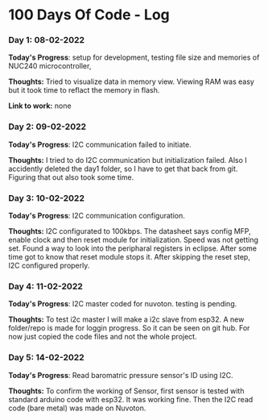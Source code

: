 # 100 Days Of Code - Log

### Day 1: 08-02-2022

**Today's Progress**: setup for development, testing file size and memories of NUC240 microcontroller,

**Thoughts:** Tried to visualize data in memory view. 
Viewing RAM was easy but it took time to reflact the memory in flash.

**Link to work:** none

### Day 2: 09-02-2022

**Today's Progress**: I2C communication failed to initiate.

**Thoughts:** I tried to do I2C communication but initialization failed.
Also I accidently deleted the day1 folder, so I have to get that back from git.
Figuring that out also took some time.

### Day 3: 10-02-2022

**Today's Progress**: I2C communication configuration.

**Thoughts:** I2C configurated to 100kbps.
The datasheet says config MFP, enable clock and then reset module for initialization.
Speed was not getting set. Found a way to look into the peripharal registers in eclipse.
After some time got to know that reset module stops it.
After skipping the reset step, I2C configured properly.

### Day 4: 11-02-2022

**Today's Progress**: I2C master coded for nuvoton. testing is pending.

**Thoughts:** To test i2c master I will make a i2c slave from esp32.
A new folder/repo is made for loggin progress. So it can be seen on git hub.
For now just copied the code files and not the whole project.

### Day 5: 14-02-2022

**Today's Progress**: Read baromatric pressure sensor's ID using I2C.

**Thoughts:** To confirm the working of Sensor, first sensor is tested with
standard arduino code with esp32. It was working fine.
Then the I2C read code (bare metal) was made on Nuvoton.

